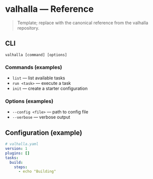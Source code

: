 # valhalla — Reference

> Template; replace with the canonical reference from the valhalla repository.

## CLI

```text
valhalla [command] [options]
```

### Commands (examples)
- `list` — list available tasks
- `run <task>` — execute a task
- `init` — create a starter configuration

### Options (examples)
- `--config <file>` — path to config file
- `--verbose` — verbose output

## Configuration (example)

```yaml
# valhalla.yaml
version: 1
plugins: []
tasks:
  build:
    steps:
      - echo "Building"
```
